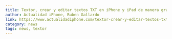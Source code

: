 ```yaml
---
title: Textor, crear y editar textos TXT en iPhone y iPad de manera gratuita
author: Actualidad iPhone, Ruben Gallardo
link: https://www.actualidadiphone.com/textor-crear-y-editar-textos-txt-en-iphone-y-ipad-de-manera-gratuita/
category: news
tags: news, textor
---
```

